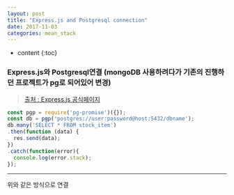 ```yaml
---
layout: post
title: "Express.js and Postgresql connection"
date: 2017-11-03
categories: mean_stack 
---
```


* content
{:toc}

### Express.js와 Postgresql연결 (mongoDB 사용하려다가 기존의 진행하던 프로젝트가 pg로 되어있어 변경)
> [출처 : Express.js 공식페이지](http://expressjs.com/ko/guide/database-integration.html)
```javascript
const pgp = require('pg-promise')({});
const db = pgp('postgres://user:password@host:5432/dbname');
db.many('SELECT * FROM stock_item')
.then(function (data) {
  res.send(data);
})
.catch(function(error){
  console.log(error.stack);
});
```
***
위와 같은 방식으로 연결